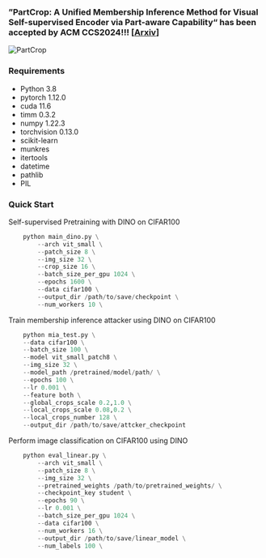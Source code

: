 ### ”PartCrop: A Unified Membership Inference Method for Visual Self-supervised Encoder via Part-aware Capability“ has been accepted by ACM CCS2024!!! [[Arxiv](https://arxiv.org/abs/2404.02462)]  

![PartCrop](https://github.com/JiePKU/MiniCrop/blob/master/img/PartCrop.JPG "PartCrop") 

### Requirements
* Python 3.8
* pytorch 1.12.0
* cuda 11.6
* timm 0.3.2
* numpy 1.22.3
* torchvision 0.13.0
* scikit-learn
* munkres
* itertools
* datetime
* pathlib
* PIL

### Quick Start

Self-supervised Pretraining with DINO on CIFAR100

```python
    python main_dino.py \
        --arch vit_small \
        --patch_size 8 \
        --img_size 32 \
        --crop_size 16 \
        --batch_size_per_gpu 1024 \
        --epochs 1600 \
        --data cifar100 \
        --output_dir /path/to/save/checkpoint \
        --num_workers 10 \
```

Train membership inference attacker using DINO on CIFAR100

```python
    python mia_test.py \
    --data cifar100 \
    --batch_size 100 \
    --model vit_small_patch8 \
    --img_size 32 \
    --model_path /pretrained/model/path/ \
    --epochs 100 \
    --lr 0.001 \
    --feature both \
    --global_crops_scale 0.2,1.0 \
    --local_crops_scale 0.08,0.2 \
    --local_crops_number 128 \
    --output_dir /path/to/save/attcker_checkpoint
```

Perform image classification on CIFAR100 using DINO

```python
    python eval_linear.py \
        --arch vit_small \
        --patch_size 8 \
        --img_size 32 \
        --pretrained_weights /path/to/pretrained_weights/ \
        --checkpoint_key student \
        --epochs 90 \
        --lr 0.001 \
        --batch_size_per_gpu 1024 \
        --data cifar100 \
        --num_workers 16 \
        --output_dir /path/to/save/linear_model \
        --num_labels 100 \
```

